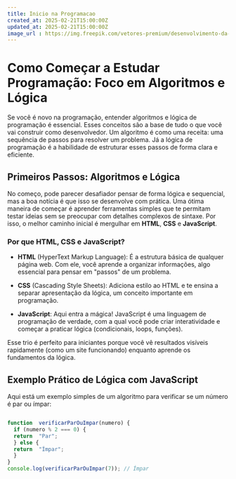 ```yaml
---
title: Inicio na Programacao
created_at: 2025-02-21T15:00:00Z
updated_at: 2025-02-21T15:00:00Z
image_url : https://img.freepik.com/vetores-premium/desenvolvimento-da-web-codificacao-e-programacao-de-codigo-de-computador-de-banner-futuristico-no-laptop_3482-5572.jpg
---
```


  <!-- ![enter image description here](https://img.freepik.com/vetores-premium/desenvolvimento-da-web-codificacao-e-programacao-de-codigo-de-computador-de-banner-futuristico-no-laptop_3482-5572.jpg) -->

# Como Começar a Estudar Programação: Foco em Algoritmos e Lógica

  

Se você é novo na programação, entender algoritmos e lógica de programação é essencial. Esses conceitos são a base de tudo o que você vai construir como desenvolvedor. Um algoritmo é como uma receita: uma sequência de passos para resolver um problema. Já a lógica de programação é a habilidade de estruturar esses passos de forma clara e eficiente.

  

## Primeiros Passos: Algoritmos e Lógica

  

No começo, pode parecer desafiador pensar de forma lógica e sequencial, mas a boa notícia é que isso se desenvolve com prática. Uma ótima maneira de começar é aprender ferramentas simples que te permitam testar ideias sem se preocupar com detalhes complexos de sintaxe. Por isso, o melhor caminho inicial é mergulhar em **HTML**, **CSS** e **JavaScript**.

  

### Por que HTML, CSS e JavaScript?

  

-  **HTML** (HyperText Markup Language): É a estrutura básica de qualquer página web. Com ele, você aprende a organizar informações, algo essencial para pensar em "passos" de um problema.

-  **CSS** (Cascading Style Sheets): Adiciona estilo ao HTML e te ensina a separar apresentação da lógica, um conceito importante em programação.

-  **JavaScript**: Aqui entra a mágica! JavaScript é uma linguagem de programação de verdade, com a qual você pode criar interatividade e começar a praticar lógica (condicionais, loops, funções).

  

Esse trio é perfeito para iniciantes porque você vê resultados visíveis rapidamente (como um site funcionando) enquanto aprende os fundamentos da lógica.

  

## Exemplo Prático de Lógica com JavaScript

  

Aqui está um exemplo simples de um algoritmo para verificar se um número é par ou ímpar:

  

```javascript

function  verificarParOuImpar(numero) {
  if (numero % 2 === 0) {
  return  "Par";
  } else {
  return  "Ímpar";
  }
}
console.log(verificarParOuImpar(7)); // Ímpar

```